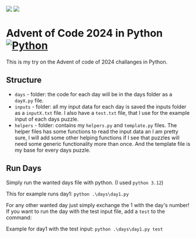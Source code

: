 ![](https://img.shields.io/badge/stars%20⭐-0-yellow)
![](https://img.shields.io/badge/days%20completed%20📅-0-blue)

# Advent of Code 2024 in Python [![Python](https://skillicons.dev/icons?i=python)](https://skillicons.dev)

This is my try on the Advent of code of 2024 challanges in Python.

<!-- I managed to complete 13 days (some only part 1) and got a total of 25 stars. -->

## Structure

- `days` - folder: the code for each day will be in the days folder as a `dayX.py` file.
- `inputs` - folder: all my input data for each day is saved the inputs folder as a `inputX.txt` file. I also have a `test.txt` file, that I use for the example input of each days puzzle.
- `helpers` - folder: contains my `helpers.py` and `template.py` files. The helper files has some functions to read the input data an I am pretty sure, I will add some other helping functions if I see that puzzles will need some generic functionality more than once. And the template file is my base for every days puzzle.

## Run Days

Simply run the wanted days file with python. (I used `python 3.12`)

This for example runs day1:
`python .\days\day1.py`

For any other wanted day just simply exchange the 1 with the day's number!
If you want to run the day with the test input file, add a `test` to the command:

Example for day1 with the test input:
`python .\days\day1.py test`

